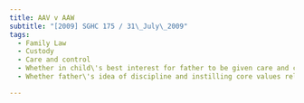 ```yaml
---
title: AAV v AAW 
subtitle: "[2009] SGHC 175 / 31\_July\_2009"
tags:
  - Family Law
  - Custody
  - Care and control
  - Whether in child\'s best interest for father to be given care and control
  - Whether father\'s idea of discipline and instilling core values relevant factors in determining child\'s best interest

---
```


